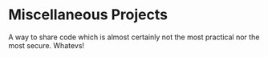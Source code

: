# Miscellaneous Projects

A way to share code which is almost certainly not the most practical nor the most secure. Whatevs!

